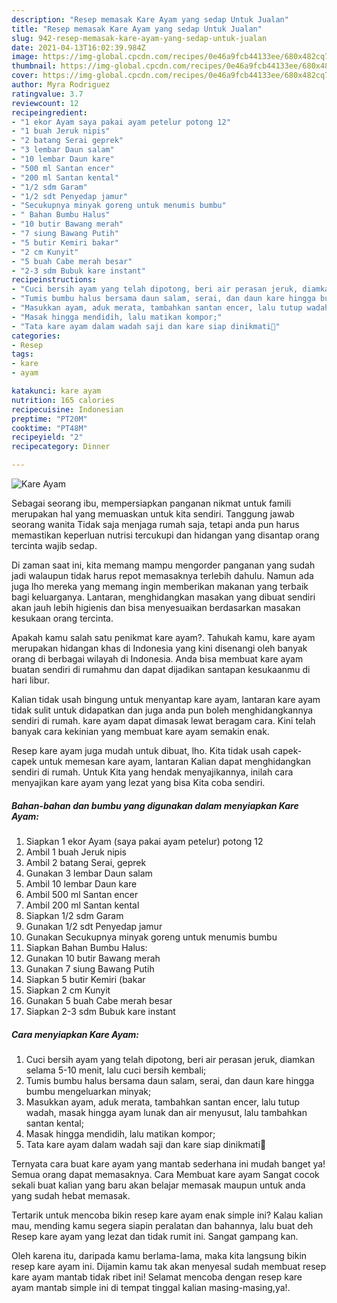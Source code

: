 ```yaml
---
description: "Resep memasak Kare Ayam yang sedap Untuk Jualan"
title: "Resep memasak Kare Ayam yang sedap Untuk Jualan"
slug: 942-resep-memasak-kare-ayam-yang-sedap-untuk-jualan
date: 2021-04-13T16:02:39.984Z
image: https://img-global.cpcdn.com/recipes/0e46a9fcb44133ee/680x482cq70/kare-ayam-foto-resep-utama.jpg
thumbnail: https://img-global.cpcdn.com/recipes/0e46a9fcb44133ee/680x482cq70/kare-ayam-foto-resep-utama.jpg
cover: https://img-global.cpcdn.com/recipes/0e46a9fcb44133ee/680x482cq70/kare-ayam-foto-resep-utama.jpg
author: Myra Rodriguez
ratingvalue: 3.7
reviewcount: 12
recipeingredient:
- "1 ekor Ayam saya pakai ayam petelur potong 12"
- "1 buah Jeruk nipis"
- "2 batang Serai geprek"
- "3 lembar Daun salam"
- "10 lembar Daun kare"
- "500 ml Santan encer"
- "200 ml Santan kental"
- "1/2 sdm Garam"
- "1/2 sdt Penyedap jamur"
- "Secukupnya minyak goreng untuk menumis bumbu"
- " Bahan Bumbu Halus"
- "10 butir Bawang merah"
- "7 siung Bawang Putih"
- "5 butir Kemiri bakar"
- "2 cm Kunyit"
- "5 buah Cabe merah besar"
- "2-3 sdm Bubuk kare instant"
recipeinstructions:
- "Cuci bersih ayam yang telah dipotong, beri air perasan jeruk, diamkan selama 5-10 menit, lalu cuci bersih kembali;"
- "Tumis bumbu halus bersama daun salam, serai, dan daun kare hingga bumbu mengeluarkan minyak;"
- "Masukkan ayam, aduk merata, tambahkan santan encer, lalu tutup wadah, masak hingga ayam lunak dan air menyusut, lalu tambahkan santan kental;"
- "Masak hingga mendidih, lalu matikan kompor;"
- "Tata kare ayam dalam wadah saji dan kare siap dinikmati🥰"
categories:
- Resep
tags:
- kare
- ayam

katakunci: kare ayam 
nutrition: 165 calories
recipecuisine: Indonesian
preptime: "PT20M"
cooktime: "PT48M"
recipeyield: "2"
recipecategory: Dinner

---
```



![Kare Ayam](https://img-global.cpcdn.com/recipes/0e46a9fcb44133ee/680x482cq70/kare-ayam-foto-resep-utama.jpg)

Sebagai seorang ibu, mempersiapkan panganan nikmat untuk famili merupakan hal yang memuaskan untuk kita sendiri. Tanggung jawab seorang  wanita Tidak saja menjaga rumah saja, tetapi anda pun harus memastikan keperluan nutrisi tercukupi dan hidangan yang disantap orang tercinta wajib sedap.

Di zaman  saat ini, kita memang mampu mengorder panganan yang sudah jadi walaupun tidak harus repot memasaknya terlebih dahulu. Namun ada juga lho mereka yang memang ingin memberikan makanan yang terbaik bagi keluarganya. Lantaran, menghidangkan masakan yang dibuat sendiri akan jauh lebih higienis dan bisa menyesuaikan berdasarkan masakan kesukaan orang tercinta. 



Apakah kamu salah satu penikmat kare ayam?. Tahukah kamu, kare ayam merupakan hidangan khas di Indonesia yang kini disenangi oleh banyak orang di berbagai wilayah di Indonesia. Anda bisa membuat kare ayam buatan sendiri di rumahmu dan dapat dijadikan santapan kesukaanmu di hari libur.

Kalian tidak usah bingung untuk menyantap kare ayam, lantaran kare ayam tidak sulit untuk didapatkan dan juga anda pun boleh menghidangkannya sendiri di rumah. kare ayam dapat dimasak lewat beragam cara. Kini telah banyak cara kekinian yang membuat kare ayam semakin enak.

Resep kare ayam juga mudah untuk dibuat, lho. Kita tidak usah capek-capek untuk memesan kare ayam, lantaran Kalian dapat menghidangkan sendiri di rumah. Untuk Kita yang hendak menyajikannya, inilah cara menyajikan kare ayam yang lezat yang bisa Kita coba sendiri.

<!--inarticleads1-->

##### Bahan-bahan dan bumbu yang digunakan dalam menyiapkan Kare Ayam:

1. Siapkan 1 ekor Ayam (saya pakai ayam petelur) potong 12
1. Ambil 1 buah Jeruk nipis
1. Ambil 2 batang Serai, geprek
1. Gunakan 3 lembar Daun salam
1. Ambil 10 lembar Daun kare
1. Ambil 500 ml Santan encer
1. Ambil 200 ml Santan kental
1. Siapkan 1/2 sdm Garam
1. Gunakan 1/2 sdt Penyedap jamur
1. Gunakan Secukupnya minyak goreng untuk menumis bumbu
1. Siapkan  Bahan Bumbu Halus:
1. Gunakan 10 butir Bawang merah
1. Gunakan 7 siung Bawang Putih
1. Siapkan 5 butir Kemiri (bakar
1. Siapkan 2 cm Kunyit
1. Gunakan 5 buah Cabe merah besar
1. Siapkan 2-3 sdm Bubuk kare instant




<!--inarticleads2-->

##### Cara menyiapkan Kare Ayam:

1. Cuci bersih ayam yang telah dipotong, beri air perasan jeruk, diamkan selama 5-10 menit, lalu cuci bersih kembali;
1. Tumis bumbu halus bersama daun salam, serai, dan daun kare hingga bumbu mengeluarkan minyak;
1. Masukkan ayam, aduk merata, tambahkan santan encer, lalu tutup wadah, masak hingga ayam lunak dan air menyusut, lalu tambahkan santan kental;
1. Masak hingga mendidih, lalu matikan kompor;
1. Tata kare ayam dalam wadah saji dan kare siap dinikmati🥰




Ternyata cara buat kare ayam yang mantab sederhana ini mudah banget ya! Semua orang dapat memasaknya. Cara Membuat kare ayam Sangat cocok sekali buat kalian yang baru akan belajar memasak maupun untuk anda yang sudah hebat memasak.

Tertarik untuk mencoba bikin resep kare ayam enak simple ini? Kalau kalian mau, mending kamu segera siapin peralatan dan bahannya, lalu buat deh Resep kare ayam yang lezat dan tidak rumit ini. Sangat gampang kan. 

Oleh karena itu, daripada kamu berlama-lama, maka kita langsung bikin resep kare ayam ini. Dijamin kamu tak akan menyesal sudah membuat resep kare ayam mantab tidak ribet ini! Selamat mencoba dengan resep kare ayam mantab simple ini di tempat tinggal kalian masing-masing,ya!.

